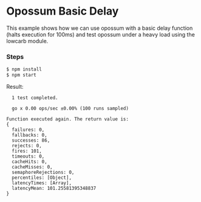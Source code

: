 # Opossum Basic Delay

This example shows how we can use opossum with a basic delay function (halts execution for 100ms) and test opossum under a heavy load using the lowcarb module.

### Steps

```sh
$ npm install
$ npm start
```

Result:

```
  1 test completed.

  go x 0.00 ops/sec ±0.00% (100 runs sampled)

Function executed again. The return value is:
{
  failures: 0,
  fallbacks: 0,
  successes: 86,
  rejects: 0,
  fires: 101,
  timeouts: 0,
  cacheHits: 0,
  cacheMisses: 0,
  semaphoreRejections: 0,
  percentiles: [Object],
  latencyTimes: [Array],
  latencyMean: 101.25581395348837
}
```

